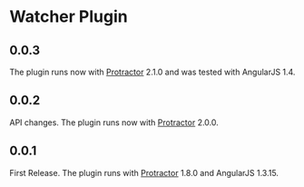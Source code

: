 ﻿# Watcher Plugin

## 0.0.3

The plugin runs now with [Protractor](http://angular.github.io/protractor/#/) 2.1.0 and was tested with AngularJS 1.4.

## 0.0.2

API changes. The plugin runs now with [Protractor](http://angular.github.io/protractor/#/) 2.0.0.

## 0.0.1

First Release. The plugin runs with [Protractor](http://angular.github.io/protractor/#/) 1.8.0 and AngularJS 1.3.15.